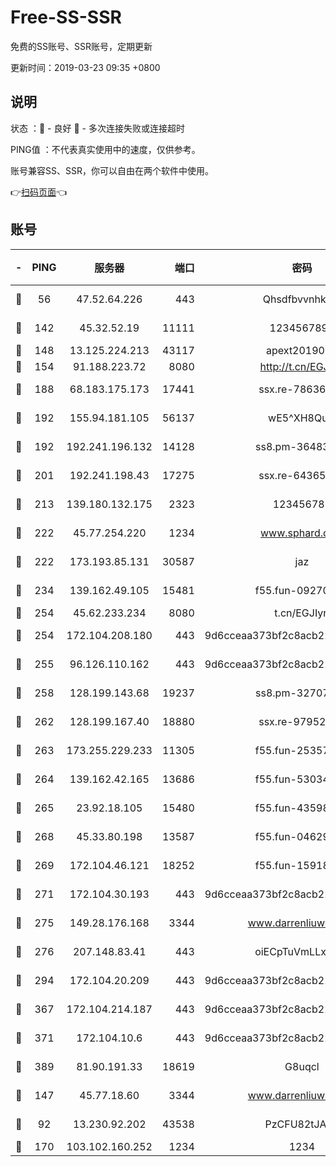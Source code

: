 # Free-SS-SSR

免费的SS账号、SSR账号，定期更新

更新时间：2019-03-23 09:35 +0800

## 说明

状态     ：🙂 - 良好 🙁 - 多次连接失败或连接超时

PING值   ：不代表真实使用中的速度，仅供参考。

账号兼容SS、SSR，你可以自由在两个软件中使用。

👉[扫码页面](https://liesauer.github.io/Free-SS-SSR/)👈

## 账号

|-|PING|服务器|端口|密码|加密方式|区域|
|:----:|:----:|:-----:|-----:|:----:|:----:|:----:|
|🙂|56|47.52.64.226|443|Qhsdfbvvnhkm1|aes-256-cfb|HK|
|🙂|142|45.32.52.19|11111|1234567890|aes-256-cfb|JP|
|🙂|148|13.125.224.213|43117|apext2019005|chacha20|KR|
|🙂|154|91.188.223.72|8080|http://t.cn/EGJIyrl|rc4-md5|RU|
|🙂|188|68.183.175.173|17441|ssx.re-78636175|aes-256-cfb|US|
|🙂|192|155.94.181.105|56137|wE5^XH8Quw|aes-256-cfb|US|
|🙂|192|192.241.196.132|14128|ss8.pm-36483349|aes-256-cfb|US|
|🙂|201|192.241.198.43|17275|ssx.re-64365080|aes-256-cfb|US|
|🙂|213|139.180.132.175|2323|123456789|aes-256-cfb|SG|
|🙂|222|45.77.254.220|1234|www.sphard.com|aes-256-cfb|SG|
|🙂|222|173.193.85.131|30587|jaz|aes-256-cfb|US|
|🙂|234|139.162.49.105|15481|f55.fun-09270327|aes-256-cfb|SG|
|🙂|254|45.62.233.234|8080|t.cn/EGJIyrl|rc4-md5|CA|
|🙂|254|172.104.208.180|443|9d6cceaa373bf2c8acb22e60b6a58be6|aes-256-cfb|US|
|🙂|255|96.126.110.162|443|9d6cceaa373bf2c8acb22e60b6a58be6|aes-256-cfb|US|
|🙂|258|128.199.143.68|19237|ss8.pm-32707172|aes-256-cfb|SG|
|🙂|262|128.199.167.40|18880|ssx.re-97952522|aes-256-cfb|SG|
|🙂|263|173.255.229.233|11305|f55.fun-25357616|aes-256-cfb|US|
|🙂|264|139.162.42.165|13686|f55.fun-53034739|aes-256-cfb|SG|
|🙂|265|23.92.18.105|15480|f55.fun-43598783|aes-256-cfb|US|
|🙂|268|45.33.80.198|13587|f55.fun-04629140|aes-256-cfb|US|
|🙂|269|172.104.46.121|18252|f55.fun-15918908|aes-256-cfb|SG|
|🙂|271|172.104.30.193|443|9d6cceaa373bf2c8acb22e60b6a58be6|aes-256-cfb|US|
|🙂|275|149.28.176.168|3344|www.darrenliuwei.com|aes-256-cfb|AU|
|🙂|276|207.148.83.41|443|oiECpTuVmLLxk4Ts|aes-256-cfb|AU|
|🙂|294|172.104.20.209|443|9d6cceaa373bf2c8acb22e60b6a58be6|aes-256-cfb|US|
|🙂|367|172.104.214.187|443|9d6cceaa373bf2c8acb22e60b6a58be6|aes-256-cfb|US|
|🙂|371|172.104.10.6|443|9d6cceaa373bf2c8acb22e60b6a58be6|aes-256-cfb|US|
|🙂|389|81.90.191.33|18619|G8uqcl|aes-256-cfb|US|
|🙂|147|45.77.18.60|3344|www.darrenliuwei.com|aes-256-cfb|JP|
|🙁|92|13.230.92.202|43538|PzCFU82tJAdZ|aes-256-cfb|JP|
|🙁|170|103.102.160.252|1234|1234|rc4-md5|JP|
